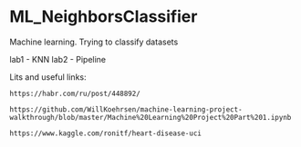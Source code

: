 # ML_NeighborsClassifier
Machine learning. Trying to classify datasets

lab1 - KNN 
lab2 - Pipeline 

Lits and useful links:
  
	https://habr.com/ru/post/448892/
  
	https://github.com/WillKoehrsen/machine-learning-project-walkthrough/blob/master/Machine%20Learning%20Project%20Part%201.ipynb
  
	https://www.kaggle.com/ronitf/heart-disease-uci
